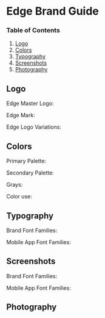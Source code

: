 # Edge Brand Guide

### Table of Contents
1. [Logo](#logo)
2. [Colors](#colors)
3. [Typography](#typography)
4. [Screenshots](#screenshots)
5. [Photography](#photography)

## Logo

Edge Master Logo:


Edge Mark:


Edge Logo Variations:


## Colors

Primary Palette:


Secondary Palette:


Grays:


Color use:


## Typography

Brand Font Families:


Mobile App Font Families:



## Screenshots

Brand Font Families:


Mobile App Font Families:


## Photography





